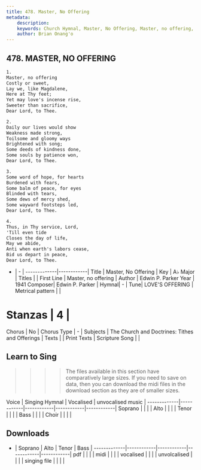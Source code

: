 ```yaml
---
title: 478. Master, No Offering
metadata:
    description: 
    keywords: Church Hymnal, Master, No Offering, Master, no offering, 
    author: Brian Onang'o
---
```



## 478. MASTER, NO OFFERING

```txt
1.
Master, no offering 
Costly or sweet, 
Lay we, like Magdalene, 
Here at Thy feet; 
Yet may love's incense rise, 
Sweeter than sacrifice, 
Dear Lord, to Thee. 

2.
Daily our lives would show 
Weakness made strong, 
Toilsome and gloomy ways 
Brightened with song; 
Some deeds of kindness done, 
Some souls by patience won, 
Dear Lord, to Thee. 

3.
Some word of hope, for hearts 
Burdened with fears, 
Some balm of peace, for eyes 
Blinded with tears, 
Some dews of mercy shed, 
Some wayward footsteps led, 
Dear Lord, to Thee. 

4.
Thus, in Thy service, Lord, 
'Till even tide 
Closes the day of life, 
May we abide, 
Anti when earth's labors cease, 
Bid us depart in peace, 
Dear Lord, to Thee.
```

- |   -  |
-------------|------------|
Title | Master, No Offering |
Key | A♭ Major |
Titles |  |
First Line | Master, no offering |
Author | Edwin P. Parker
Year | 1941
Composer| Edwin P. Parker |
Hymnal|  - |
Tune| LOVE'S OFFERING |
Metrical pattern | |
# Stanzas | 4 |
Chorus | No |
Chorus Type | - |
Subjects | The Church and Doctrines: Tithes and Offerings |
Texts |  |
Print Texts | 
Scripture Song |  |
  
## Learn to Sing

>>>> The files available in this section have comparatively large sizes. If you need to save on data, then you can download the midi files in the download section as they are of smaller sizes.

Voice |  Singing Hymnal | Vocalised | unvocalised music |
-------------|------------|------------|------------|------------|
Soprano | | | |
Alto | | | |
Tenor | | | |
Bass | | | |
Choir | | | |

## Downloads

- |  Soprano | Alto | Tenor | Bass |
-------------|------------|------------|------------|------------|
pdf | | | |
midi | | | |
vocalised | | | |
unvolcalised | | | |
singing file | | | |
  